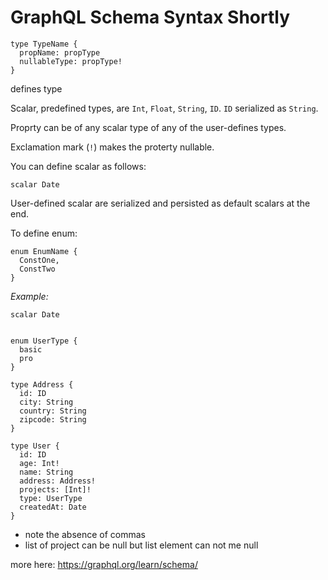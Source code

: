 # GraphQL Schema Syntax Shortly

```
type TypeName {
  propName: propType
  nullableType: propType!
}
```

defines type

Scalar, predefined types, are `Int`, `Float`, `String`, `ID`.
`ID` serialized as `String`.

Proprty can be of any scalar type of any of the user-defines types.

Exclamation mark (`!`) makes the proterty nullable.

You can define scalar as follows:

```scalar Date```

User-defined scalar are serialized and persisted as default scalars at the end. 


To define enum:

```
enum EnumName {
  ConstOne,
  ConstTwo
}

```


_Example:_
```
scalar Date


enum UserType {
  basic
  pro
}

type Address {
  id: ID
  city: String
  country: String
  zipcode: String
}

type User {
  id: ID
  age: Int!
  name: String
  address: Address!
  projects: [Int]!
  type: UserType
  createdAt: Date
}
```

* note the absence of commas
* list of project can be null but list element can not me null




more here:
https://graphql.org/learn/schema/

